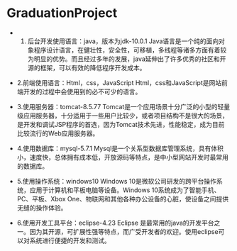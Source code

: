 # GraduationProject
- 1.  后台开发使用语言：java，版本为jdk-10.0.1
Java语言是一个纯的面向对象程序设计语言，在健壮性，安全性，可移植，多线程等诸多方面有着较为明显的优势。而且经过多年的发展，java延伸出了许多优秀的社区和开源的框架，可以有效的降低程序开发成本。

- 2.前端使用语言：Html，css，JavaScript
Html，css和JavaScript是网站前端开发的过程中会使用到的必不可少的语言。

- 3.使用服务器：tomcat-8.5.77
Tomcat是一个应用场景十分广泛的小型的轻量级应用服务器，十分适用于一些用户比较少，或者项目结构不是很大的场景，是开发和调试JSP程序的首选，因为Tomcat技术先进，性能稳定，成为目前比较流行的Web应用服务器。

- 4.使用数据库：mysql-5.7.1
Mysql是一个关系型数据库管理系统，具有体积小，速度快，总体拥有成本低，开放源码等特点，是中小型网站开发时最常用的数据库。

- 5.使用操作系统：windows10
Windows 10是微软公司研发的跨平台操作系统，应用于计算机和平板电脑等设备。Windows 10系统成为了智能手机、PC、平板、Xbox One、物联网和其他各种办公设备的心脏，使设备之间提供无缝的操作体验。

- 6.使用开发工具平台：eclipse-4.23
Eclipse 是最常用的java的开发平台之一。因为其开源，可扩展性强等特点，而广受开发者的欢迎。使用eclipse可以对系统进行便捷的开发和测试。
